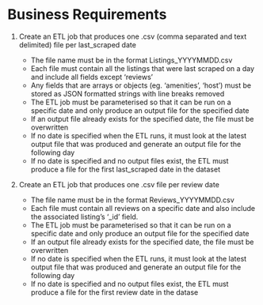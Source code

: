 # Business Requirements
1. Create an ETL job that produces one .csv (comma separated and text delimited) file per last_scraped date
    * The file name must be in the format Listings_YYYYMMDD.csv
    * Each file must contain all the listings that were last scraped on a day and include all fields except ‘reviews’
    * Any fields that are arrays or objects (eg. ‘amenities’, ‘host’) must be stored as JSON formatted strings with line breaks removed
    * The ETL job must be parameterised so that it can be run on a specific date and only produce an output file for the specified date
    * If an output file already exists for the specified date, the file must be overwritten
    * If no date is specified when the ETL runs, it must look at the latest output file that was produced and generate an output file for the following day
    * If no date is specified and no output files exist, the ETL must produce a file for the first last_scraped date in the dataset

2. Create an ETL job that produces one .csv file per review date
    * The file name must be in the format Reviews_YYYYMMDD.csv
    * Each file must contain all reviews on a specific date and also include the associated listing’s ‘_id’ field.
    * The ETL job must be parameterised so that it can be run on a specific date and only produce an output file for the specified date
    * If an output file already exists for the specified date, the file must be overwritten
    * If no date is specified when the ETL runs, it must look at the latest output file that was produced and generate an output file for the following day
    * If no date is specified and no output files exist, the ETL must produce a file for the first review date in the datase